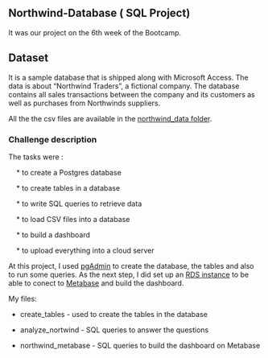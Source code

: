 ## Northwind-Database ( SQL Project)

It was our project on the 6th week of the Bootcamp.

## Dataset

It is a sample database that is shipped along with Microsoft Access. The data is about “Northwind Traders”, a fictional company. The database contains all sales transactions between the company and its customers as well as purchases from Northwinds suppliers.

All the the csv files are available in the [northwind_data folder](https://github.com/Krisztana/Northwind-Database/tree/main/northwind_data).

### Challenge description

The tasks were :

    * to create a Postgres database
    
    * to create tables in a database
    
    * to write SQL queries to retrieve data
    
    * to load CSV files into a database
    
    * to build a dashboard
    
    * to upload everything into a cloud server


At this project, I used [pgAdmin](https://www.pgadmin.org) to create the database, the tables and also to run some queries. 
As the next step, I did set up an [RDS instance](https://aws.amazon.com/rds/) to be able to conect to [Metabase](https://www.metabase.com/) and build the dashboard. 

My files: 

* create_tables - used to create the tables in the database

* analyze_nortwind - SQL queries to answer the questions

* northwind_metabase - SQL queries to build the dashboard on Metabase
